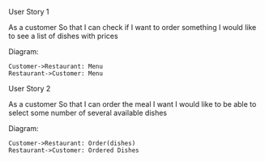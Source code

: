 User Story 1

As a customer
So that I can check if I want to order something
I would like to see a list of dishes with prices

Diagram:
```puml
Customer->Restaurant: Menu
Restaurant->Customer: Menu
```

User Story 2

As a customer
So that I can order the meal I want
I would like to be able to select some number of several available dishes

Diagram:
```puml
Customer->Restaurant: Order(dishes)
Restaurant->Customer: Ordered Dishes
```
